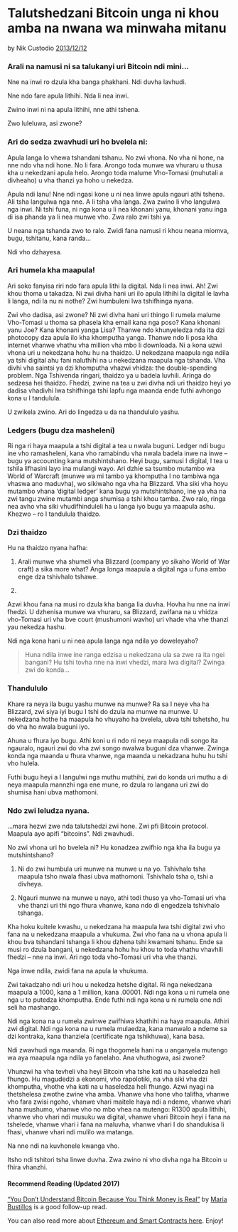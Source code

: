 # Talutshedzani Bitcoin unga ni khou amba na nwana wa minwaha mitanu

by Nik Custodio [2013/12/12](https://www.freecodecamp.org/news/explain-bitcoin-like-im-five-73b4257ac833/)

### Arali na namusi ni sa talukanyi uri Bitcoin ndi mini…

Nne na inwi ro dzula kha banga phakhani. Ndi duvha lavhudi.

Nne ndo fare apula lithihi. Nda li nea inwi.

Zwino inwi ni na apula lithihi, nne athi tshena.

Zwo luleluwa, asi zwone?

### Ari do sedza zwavhudi uri ho bvelela ni:

Apula langa lo vhewa tshandani tshanu.
No zwi vhona. No vha ni hone, na nne ndo vha ndi hone. No li fara.
Arongo toda munwe wa vhuraru u thusa kha u nekedzani apula helo. Arongo toda malume Vho-Tomasi (muhutali a divheaho) u vha thanzi ya hoho u nekedza.

Apula ndi lanu! Nne ndi ngasi kone u ni nea linwe apula ngauri athi tshena. Ali tsha langulwa nga nne. A li tsha vha langa.  Zwa zwino li vho langulwa nga inwi. Ni tshi funa, ni nga kona u li nea khonani yanu, khonani yanu inga di isa phanda ya li nea munwe vho. Zwa ralo zwi tshi ya.

U neana nga tshanda zwo to ralo. Zwidi fana namusi ri khou neana miomva, bugu, tshitanu, kana randa…

Ndi vho dzhayesa.

### Ari humela kha maapula!

Ari soko fanyisa riri ndo fara apula lithi la digital. Nda li nea inwi.
Ah! Zwi khou thoma u takadza.
Ni zwi divha hani uri ilo apula lithihi la digital le lavha li langa, ndi la nu ni nothe?  Zwi humbuleni lwa tshifhinga nyana.

Zwi vho dadisa, asi zwone? Ni zwi divha hani uri thingo li rumela malume Vho-Tomasi u thoma sa phasela kha email kana nga poso? Kana khonani yanu Joe? Kana khonani yanga Lisa?
Thanwe ndo khunyeledza nda ita dzi photocopy dza apula ilo kha khomputha yanga. Thanwe ndo li posa kha internet vhanwe vhathu vha million vha mbo li downloada.
Ni a kona uzwi vhona uri u nekedzana hohu hu na thaidzo. U nekedzana maapula nga ndila ya tshi digital ahu fani naluthihi na u nekedzana maapula nga tshanda.
Vha divhi vha saintsi ya dzi khomputha vhazwi vhidza: the double-spending problem. Nga Tshivenda ringari, thaidzo ya u badela luvhili. Aringa do sedzesa hei thaidzo. Fhedzi, zwine na tea u zwi divha ndi uri thaidzo heyi yo dadisa vhadivhi lwa tshifhinga tshi lapfu nga maanda ende futhi avhongo kona u I tandulula.

U zwikela zwino.
Ari do lingedza u da na thandululo yashu.

### Ledgers (bugu dza masheleni)

Ri nga ri haya maapula a tshi digital a tea u nwala buguni. Ledger ndi bugu ine vho ramasheleni, kana vho ramabindu vha nwala badela inwe na inwe – bugu ya accounting kana mutshintshano.
Heyi bugu, samusi I digital, I tea u tshila lifhasini layo ina mulangi wayo.
Ari dzhie sa tsumbo mutambo wa World of Warcraft (munwe wa mi tambo ya khomputha I no tambiwa nga vhaswa ano maduvha), wo sikiwaho nga vha ha Blizzard. Vha siki vha hoyu mutambo vhana ‘digital ledger’ kana bugu ya mutshintshano, ine ya vha na zwi tangu zwine mutambi anga shumisa a tshi khou tamba. Zwo ralo, ringa nea avho vha siki vhudifhinduleli ha u langa iyo bugu ya maapula ashu. Khezwo – ro I tandulula thaidzo.

### Dzi thaidzo

Hu na thaidzo nyana hafha:

1. Arali munwe vha shumeli vha Blizzard (company yo sikaho World of War craft) a sika more what?
Anga longa maapula a digital nga u funa ambo enge dza tshivhalo tshawe.

2.
Azwi khou fana na musi ro dzula kha banga lia duvha. Hovha hu nne na inwi fhedzi.  U dzhenisa munwe wa vhuraru, sa Blizzard, zwifana na u vhidza vho-Tomasi uri vha bve court (mushumoni wavho) uri vhade vha vhe thanzi yau nekedza hashu. 

Ndi nga kona hani u ni nea apula langa nga ndila yo doweleyaho?

> Huna ndila inwe ine ranga edzisa u nekedzana ula sa zwe ra ita ngei bangani? Hu tshi tovha nne na inwi vhedzi, mara lwa digital? Zwinga zwi do konda...

### Thandululo

Khare ra neya ila bugu yashu munwe na munwe? Ra sa I neye vha ha Blizzard, zwi siya iyi bugu I tshi do dzula na munwe na munwe. U nekedzana hothe ha maapula ho vhuyaho ha bvelela, ubva tshi tshetsho, hu do vha ho nwala buguni iyo.

Ahuna u fhura iyo bugu. Athi koni u ri ndo ni neya maapula ndi songo ita ngauralo, ngauri zwi do vha zwi songo nwalwa buguni dza vhanwe.  Zwinga konda nga maanda u fhura vhanwe, nga maanda u nekadzana huhu hu tshi vho hulela.

Futhi bugu heyi a I langulwi nga muthu muthihi, zwi do konda uri muthu a di neya maapula mannzhi nga ene mune, ro dzula ro langana uri zwi do shumisa hani ubva mathomoni.

### Ndo zwi leludza nyana.

…mara hezwi zwe nda talutshedzi zwi hone. Zwi pfi Bitcoin protocol. Maapula ayo apifi “bitcoins”. Ndi zwavhudi.

No zwi vhona uri ho bvelela ni? Hu konadzea zwifhio nga kha ila bugu ya mutshintshano? 

1. Ni do zwi humbula uri munwe na munwe u na yo. Tshivhalo tsha maapula tsho nwala fhasi ubva mathomoni.  Tshivhalo tsha o, tshi a divheya.

2. Ngauri munwe na munwe u nayo, athi todi thuso ya vho-Tomasi uri vha vhe thanzi uri thi ngo fhura vhanwe, kana ndo di engedzela tshivhalo tshanga.

Kha hoku kuitele kwashu, u nekedzana ha maapula lwa tshi digital zwi vho fana na u nekedzana maapula a vhukuma. Zwi vho fana na u vhona apula li khou bva tshandani tshanga li khou dzhena tshi kwamani tshanu. Ende sa musi ro dzula bangani, u nekedzana hohu hu khou to toda vhathu vhavhili fhedzi – nne na inwi. Ari ngo toda vho-Tomasi  uri vha vhe thanzi.

Nga inwe ndila, zwidi fana na apula la vhukuma.

Zwi takadzaho ndi uri hou u nekedza hetshe digital. Ri nga nekedzana maapula a 1000, kana a 1 million, kana .00001.  Ndi nga kona u ni rumela one nga u to putedza khomputha. Ende futhi ndi nga kona u ni rumela one ndi seli ha mashango.

Ndi nga kona na u rumela zwinwe zwifhiwa khathihi na haya maapula. Athiri zwi digital. Ndi nga kona na u rumela mulaedza, kana manwalo a ndeme sa dzi kontraka, kana thanziela (certificate nga tshikhuwa), kana basa.

Ndi zwavhudi nga maanda. Ri nga thogomela hani na u anganyela mutengo wa aya maapula nga ndila yo fanelaho. Ana vhuthogwa, asi zwone?

Vhunzwi ha vha tevheli vha heyi Bitcoin vha tshe kati na u haseledza heli fhungo.  Hu magudedzi a ekonomi, vho rapolotiki, na vha siki vha dzi khomputha, vhothe vha kati na u haseledza heli fhungo. Azwi nyagi na thetshelesa zwothe zwine vha amba. Vhanwe vha hone vho talifha, vhanwe vho fara zwisi ngoho, vhanwe vhari maitele haya ndi a ndeme, vhanwe vhari hana mushumo, vhanwe vho no mbo vhea na mutengo: R1300 apula lithihi, vhanwe vho vhari ndi musuku wa digital, vhanwe vhari Bitcoin heyi i fana na tshelede, vhanwe vhari i fana na maluvha, vhanwe vhari I do shandukisa li fhasi, vhanwe vhari ndi mulilo wa matanga.

Na nne ndi na kuvhonele kwanga vho.

Itsho ndi tshitori tsha linwe duvha. Zwa zwino ni vho divha nga ha Bitcoin u fhira vhanzhi.

#### Recommend Reading (Updated 2017)

[“You Don’t Understand Bitcoin Because You Think Money is Real”](https://medium.com/@mariabustillos/you-dont-understand-bitcoin-because-you-think-money-is-real-5aef45b8e952?source=linkShare-2d6f142ff3cc-1512362100) by [Maria Bustillos](https://www.freecodecamp.org/news/explain-bitcoin-like-im-five-73b4257ac833/undefined) is a good follow-up read.

You can also read more about [Ethereum and Smart Contracts here](https://medium.freecodecamp.org/smart-contracts-for-dummies-a1ba1e0b9575?source=linkShare-2d6f142ff3cc-1512086124). Enjoy!